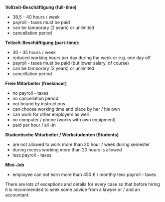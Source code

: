 
**Vollzeit-Beschäftigung (full-time)**

* 38,5 - 40 hours / week
*  payroll - taxes must be paid
* can be tamporary (2 years) or unlimited
* cancellation period

**Teilzeit-Beschäftigung (part-time):**
* 30 - 35 hours / week
* reduced working hours per day during the week or e.g. one day off
* payroll - taxes must be paid (but lower salary, of course)
* can be tamporary (2 years) or unlimited
* cancellation period

**Freie Mitarbeiter (freelancer)**
* no payroll - taxes
* no cancellation period
* not bound by instructions
* can choose working time and place by her / his own
* can work for other employers as well
* no computer / phone (works with own equipment)
* paid per hour / all -in

**Studentische Mitarbeiter / Werkstudenten (Students)**
* are not allowed to work more than 20 hour / week during semester 
* during recess working more than 20 hours is allowed
* less payroll - taxes

**Mini-Job**
 * employee can not earn more than 450 € / monthly
  less payroll - taxes

There are lots of exceptions and details for every case so that before hiring it is recommended to seek some advice from a lawyer or / and an accountant.